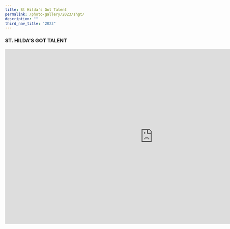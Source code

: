 ```yaml
---
title: St Hilda's Got Talent
permalink: /photo-gallery/2023/shgt/
description: ""
third_nav_title: "2023"
---
```

### ST. HILDA'S GOT TALENT

<iframe src="https://docs.google.com/presentation/d/e/2PACX-1vShDDcK1mzqC9RvJEpTLPsqcG7COl6g3sXVgvpkh4eONSZzPrNU6LKaS2fYgTbAyQuDrL2AHXsjMK8h/embed?start=true&amp;loop=true&amp;delayms=3000" frameborder="0" width="960" height="569" allowfullscreen="true"></iframe>